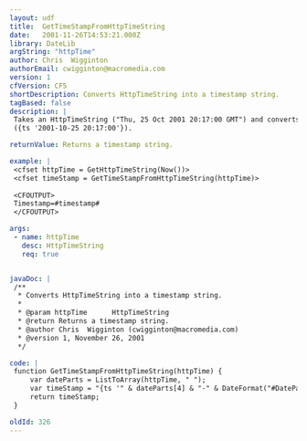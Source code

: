 ```yaml
---
layout: udf
title:  GetTimeStampFromHttpTimeString
date:   2001-11-26T14:53:21.000Z
library: DateLib
argString: "httpTime"
author: Chris  Wigginton
authorEmail: cwigginton@macromedia.com
version: 1
cfVersion: CF5
shortDescription: Converts HttpTimeString into a timestamp string.
tagBased: false
description: |
 Takes an HttpTimeString ("Thu, 25 Oct 2001 20:17:00 GMT") and converts it to a timestamp
 ({ts '2001-10-25 20:17:00'}).

returnValue: Returns a timestamp string.

example: |
 <cfset httpTime = GetHttpTimeString(Now())>
 <cfset timeStamp = GetTimeStampFromHttpTimeString(httpTime)>
 
 <CFOUTPUT>
 Timestamp=#timestamp#
 </CFOUTPUT>

args:
 - name: httpTime
   desc: HttpTimeString
   req: true


javaDoc: |
 /**
  * Converts HttpTimeString into a timestamp string.
  * 
  * @param httpTime      HttpTimeString 
  * @return Returns a timestamp string. 
  * @author Chris  Wigginton (cwigginton@macromedia.com) 
  * @version 1, November 26, 2001 
  */

code: |
 function GetTimeStampFromHttpTimeString(httpTime) {
     var dateParts = ListToArray(httpTime, " ");
     var timeStamp = "{ts '" & dateParts[4] & "-" & DateFormat("#DateParts[3]#/1/2000", "mm") & "-" & dateParts[2] & " " & dateParts[5] & "'}";
     return timeStamp;
 }

oldId: 326
---
```


